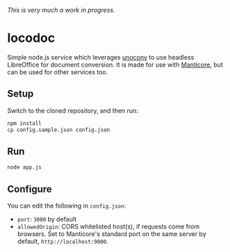 _This is very much a work in progress._

# locodoc

Simple node.js service which leverages [unoconv](https://github.com/dagwieers/unoconv) to use headless LibreOffice for document conversion.
It is made for use with [Manticore](https://github.com/adityab/Manticore), but can be used for other services too.

## Setup

Switch to the cloned repository, and then run:
```bash
npm install
cp config.sample.json config.json
```

## Run

```bash
node app.js
```

## Configure

You can edit the following in `config.json`:
- `port`: `3000` by default
- `allowedOrigin`: CORS whitelisted host(s), if requests come from browsers. Set to Manticore's standard port on the same server by default, `http://localhost:9000`.
